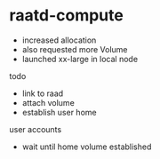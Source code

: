 # raatd-compute

- increased allocation
- also requested more Volume 
- launched xx-large in local node


todo

- link to raad
- attach volume
- establish user home

user accounts
- wait until home volume established

